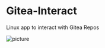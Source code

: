 # Gitea-Interact
Linux app to interact with Gitea Repos

![picture]([http://example.com/organisation/MyProject/raw/branch/master/doc/Picture.png](https://github.com/electricwildflower/Gitea-Interact/blob/main/banner.jpeg))

